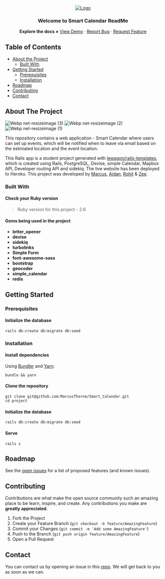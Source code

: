 <br />
<p align="center">
  <a href="https://github.com/MarcusThorne/Smart_Calendar">
    <img src="https://user-images.githubusercontent.com/46029164/92086288-e6826e00-edc1-11ea-9368-42fe68bfbd27.png" alt="Logo" >
  </a>

  <h3 align="center">Welcome to Smart Calendar ReadMe</h3>

  <p align="center">
    <strong>Explore the docs »</strong>
    <a href="http://www.smartcalendar.xyz/">View Demo</a>
    ·
    <a href="https://github.com/MarcusThorne/Smart_Calendar/issues">Report Bug</a>
    ·
    <a href="https://github.com/MarcusThorne/Smart_Calendar/issues">Request Feature</a>
  </p>
</p>

<!-- TABLE OF CONTENTS -->
## Table of Contents

* [About the Project](#about-the-project)
  * [Built With](#built-with)
* [Getting Started](#getting-started)
  * [Prerequisites](#prerequisites)
  * [Installation](#installation)
* [Roadmap](#roadmap)
* [Contributing](#contributing)
* [Contact](#contact)

## About The Project

![Webp net-resizeimage (3)](https://user-images.githubusercontent.com/46029164/92089762-82ae7400-edc6-11ea-98a2-ba4095219f14.png)
![Webp net-resizeimage (2)](https://user-images.githubusercontent.com/46029164/92089781-88a45500-edc6-11ea-83e9-79b6a4c272ab.png)
![Webp net-resizeimage (1)](https://user-images.githubusercontent.com/46029164/92089815-8fcb6300-edc6-11ea-8302-569365f896fa.png)

This repository contains a web application - Smart Calendar where users can set up events, which will be notified when to leave via email based on the estmiated location and the event location.

This Rails app is a student project generated with [lewagon/rails-templates](https://github.com/lewagon/rails-templates),
which is created using Rails, PostgreSQL, Devise, simple Calendar, Mapbox API, Developer routing API and sidekiq. The live website has been deployed to
Heroku. This project was developed by [Marcus](https://github.com/MarcusThorne),
[Aidan](https://github.com/Scotland05), [Rohit](https://github.com/Ritz2286) & [Zee](https://github.com/zeemai).

### Built With
#### Check your Ruby version
> Ruby version for this project - 2.6
#### Gems being used in the project
- **letter_opener**
- **devise**
- **sidekiq**
- **turbolinks**
- **Simple Form**
- **font-awesome-sass**
- **bootstrap**
- **geocoder**
- **simple_calendar**
- **redis**

## Getting Started

### Prerequisites

#### Initialize the database

```shell
rails db:create db:migrate db:seed
```

### Installation

#### Install dependencies

Using [Bundler](https://github.com/bundler/bundler) and [Yarn](https://github.com/yarnpkg/yarn):

```shell
bundle && yarn
```
#### Clone the repository

```shell
git clone git@github.com:MarcusThorne/Smart_Calendar.git
cd project
```

#### Initialize the database

```shell
rails db:create db:migrate db:seed
```

#### Serve

```shell
rails s
```

<!-- ROADMAP -->
## Roadmap

See the [open issues](https://github.com/MarcusThorne/Smart_Calendar/issues) for a list of proposed features (and known issues).


<!-- CONTRIBUTING -->
## Contributing

Contributions are what make the open source community such an amazing place to be learn, inspire, and create. Any contributions you make are **greatly appreciated**.

1. Fork the Project
2. Create your Feature Branch (`git checkout -b feature/AmazingFeature`)
3. Commit your Changes (`git commit -m 'Add some AmazingFeature'`)
4. Push to the Branch (`git push origin feature/AmazingFeature`)
5. Open a Pull Request


## Contact

You can contact us by opening an issue in this [repo](https://github.com/MarcusThorne/Smart_Calendar/issues). We will get back to you as soon as we can.
